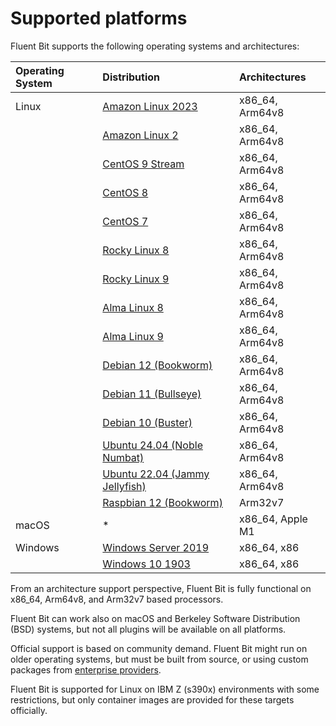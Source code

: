 # Supported platforms

Fluent Bit supports the following operating systems and architectures:

| Operating System | Distribution | Architectures |
| :--- | :--- | :--- |
| Linux | [Amazon Linux 2023](linux/amazon-linux.md) | x86_64, Arm64v8 |
|  | [Amazon Linux 2](linux/amazon-linux.md) | x86_64, Arm64v8 |
|  | [CentOS 9 Stream](linux/redhat-centos.md) | x86_64, Arm64v8 |
|  | [CentOS 8](linux/redhat-centos.md) | x86_64, Arm64v8 |
|  | [CentOS 7](linux/redhat-centos.md) | x86_64, Arm64v8 |
|  | [Rocky Linux 8](linux/alma-rocky.md) | x86_64, Arm64v8 |
|  | [Rocky Linux 9](linux/alma-rocky.md) | x86_64, Arm64v8 |
|  | [Alma Linux 8](linux/alma-rocky.md) | x86_64, Arm64v8 |
|  | [Alma Linux 9](linux/alma-rocky.md) | x86_64, Arm64v8 |
|  | [Debian 12 (Bookworm)](linux/debian.md) | x86_64, Arm64v8 |
|  | [Debian 11 (Bullseye)](linux/debian.md) | x86_64, Arm64v8 |
|  | [Debian 10 (Buster)](linux/debian.md) | x86_64, Arm64v8 |
|  | [Ubuntu 24.04 (Noble Numbat)](linux/ubuntu.md) | x86_64, Arm64v8 |
|  | [Ubuntu 22.04 (Jammy Jellyfish)](linux/ubuntu.md) | x86_64, Arm64v8 |
|  | [Raspbian 12 (Bookworm)](linux/raspbian-raspberry-pi.md) | Arm32v7 |
| macOS | * | x86_64, Apple M1 |
| Windows | [Windows Server 2019](windows.md) | x86_64, x86 |
|  | [Windows 10 1903](windows.md) | x86_64, x86 |

From an architecture support perspective, Fluent Bit is fully functional on x86_64,
Arm64v8, and Arm32v7 based processors.

Fluent Bit can work also on macOS and Berkeley Software Distribution (BSD) systems,
but not all plugins will be available on all platforms.

Official support is based on community demand. Fluent Bit might run on older operating
systems, but must be built from source, or using custom packages from
[enterprise providers](https://fluentbit.io/enterprise).

Fluent Bit is supported for Linux on IBM Z (s390x) environments with some
restrictions, but only container images are provided for these targets officially.
